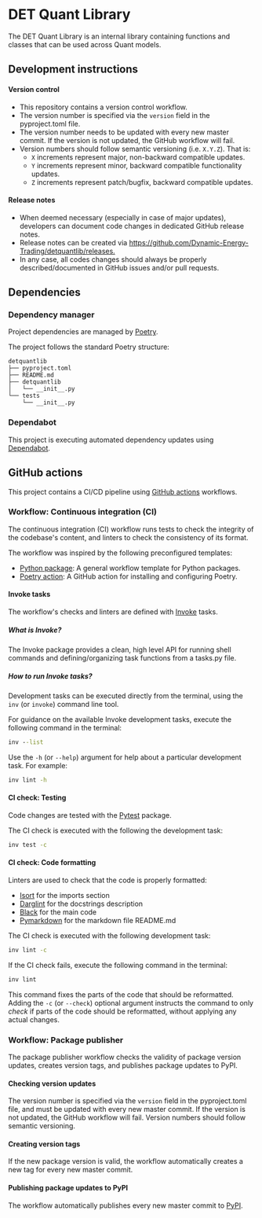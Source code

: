 # DET Quant Library

The DET Quant Library is an internal library containing functions and classes that can be used
across Quant models.

## Development instructions

#### Version control

- This repository contains a version control workflow.
- The version number is specified via the `version` field in the pyproject.toml file.
- The version number needs to be updated with every new master commit. If the version is not
  updated, the GitHub workflow will fail.
- Version numbers should follow semantic versioning (i.e. `X.Y.Z`). That is:
  - `X` increments represent major, non-backward compatible updates.
  - `Y` increments represent minor, backward compatible functionality updates.
  - `Z` increments represent patch/bugfix, backward compatible updates.

#### Release notes

- When deemed necessary (especially in case of major updates), developers can document code
  changes in dedicated GitHub release notes.
- Release notes can be created via
  <https://github.com/Dynamic-Energy-Trading/detquantlib/releases.>
- In any case, all codes changes should always be properly described/documented in GitHub
  issues and/or pull requests.

## Dependencies

### Dependency manager

Project dependencies are managed by [Poetry](https://python-poetry.org/).

The project follows the standard Poetry structure:

```
detquantlib
├── pyproject.toml
├── README.md
├── detquantlib
│   └── __init__.py
└── tests
    └── __init__.py
```

### Dependabot

This project is executing automated dependency updates using
[Dependabot](https://docs.github.com/en/code-security/dependabot).

## GitHub actions

This project contains a CI/CD pipeline using [GitHub actions](https://docs.github.com/en/actions)
workflows.

### Workflow: Continuous integration (CI)

The continuous integration (CI) workflow runs tests to check the integrity of the codebase's 
content, and linters to check the consistency of its format.

The workflow was inspired by the following preconfigured templates:

- [Python package](https://github.com/actions/starter-workflows/blob/main/ci/python-package.yml):
  A general workflow template for Python packages.
- [Poetry action](https://github.com/marketplace/actions/install-poetry-action): A GitHub action
  for installing and configuring Poetry.

#### Invoke tasks

The workflow's checks and linters are defined with [Invoke](https://www.pyinvoke.org/) tasks.

##### What is Invoke?

The Invoke package provides a clean, high level API for running shell commands and 
defining/organizing task functions from a tasks.py file.

##### How to run Invoke tasks?

Development tasks can be executed directly from the terminal, using the `inv` (or `invoke`)
command line tool.

For guidance on the available Invoke development tasks, execute the following command in the
terminal:

```cmd
inv --list
```

Use the `-h` (or `--help`) argument for help about a particular development task. For example:

```cmd
inv lint -h
```

#### CI check: Testing

Code changes are tested with the [Pytest](https://github.com/pytest-dev/pytest) package.

The CI check is executed with the following the development task:

```cmd
inv test -c
```

#### CI check: Code formatting

Linters are used to check that the code is properly formatted:

- [Isort](https://github.com/timothycrosley/isort) for the imports section
- [Darglint](https://github.com/terrencepreilly/darglint) for the docstrings description
- [Black](https://github.com/psf/black) for the main code
- [Pymarkdown](https://github.com/jackdewinter/pymarkdown) for the markdown file README.md

The CI check is executed with the following development task:

```cmd
inv lint -c
```

If the CI check fails, execute the following command in the terminal:

```cmd
inv lint
```

This command fixes the parts of the code that should be reformatted. Adding the `-c` (or
`--check`) optional argument instructs the command to only _check_ if parts of the code should be
reformatted, without applying any actual changes.

### Workflow: Package publisher

The package publisher workflow checks the validity of package version updates, creates version
tags, and publishes package updates to PyPI.

#### Checking version updates

The version number is specified via the `version` field in the pyproject.toml file, and must be
updated with every new master commit. If the version is not updated, the GitHub workflow will
fail. Version numbers should follow semantic versioning.

#### Creating version tags

If the new package version is valid, the workflow automatically creates a new tag for every new
master commit.

#### Publishing package updates to PyPI

The workflow automatically publishes every new master commit to 
[PyPI](https://pypi.org/project/detquantlib/).
